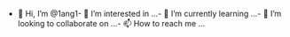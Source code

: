 - 👋 Hi, I’m @1ang1- 👀 I’m interested in ...- 🌱 I’m currently learning ...- 💞️ I’m looking to collaborate on ...- 📫 How to reach me ...<!---1ang1/1ang1 is a ✨ special ✨ repository because its `README.md` (this file) appears on your GitHub profile.You can click the Preview link to take a look at your changes.--->
